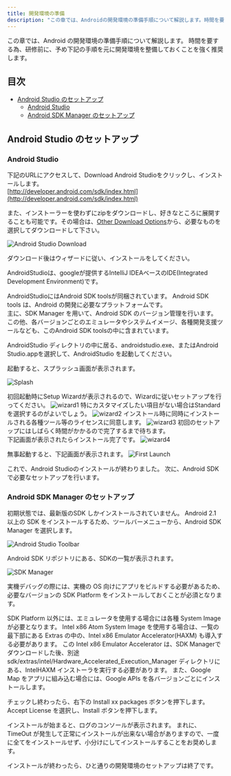 ```yaml
---
title: 開発環境の準備
description: "この章では、Androidの開発環境の準備手順について解説します。時間を要する為、研修前に、予め下記の手順を元に開発環境を整備しておくことを強く推奨します。"
---
```

この章では、Android の開発環境の準備手順について解説します。
時間を要する為、研修前に、予め下記の手順を元に開発環境を整備しておくことを強く推奨します。

## 目次

- [Android Studio のセットアップ](#setup-android-studio)
	- [Android Studio](#android-studio)
	- [Android SDK Manager のセットアップ](#setup-android-sdk-manager)

## Android Studio のセットアップ<a name="setup-android-studio"></a>

### Android Studio<a name="android-studio"></a>

下記のURLにアクセスして、Download Android Studioをクリックし、インストールします。  
[http://developer.android.com/sdk/index.html](http://developer.android.com/sdk/index.html)

また、インストーラーを使わずにzipをダウンロードし、好きなところに展開することも可能です。その場合は、[Other Download Options](http://developer.android.com/sdk/index.html#Other)から、必要なものを選択してダウンロードして下さい。


![Android Studio Download]({{site.baseurl}}/assets/01-02/android-studio-download.png)

ダウンロード後はウィザードに従い、インストールをしてください。

AndroidStudioは、googleが提供するIntelliJ IDEAベースのIDE(Integrated Development Environment)です。  

AndroidStudioにはAndroid SDK toolsが同梱されています。
Android SDK tools は、Android の開発に必要なプラットフォームです。  
主に、SDK Manager を用いて、Android SDK のバージョン管理を行います。  
この他、各バージョンごとのエミュレータやシステムイメージ、各種開発支援ツールなども、このAndroid SDK toolsの中に含まれています。

AndroidStudio ディレクトリの中に居る、androidstudio.exe、またはAndroid Studio.appを選択して、AndroidStudio を起動してください。

起動すると、スプラッシュ画面が表示されます。

![Splash]({{site.baseurl}}/assets/01-02/android-studio-splash.png)

初回起動時にSetup Wizardが表示されるので、Wizardに従いセットアップを行ってください。
![wizard1]({{site.baseurl}}/assets/01-02/android-studio-wizard1.png)
特にカスタマイズしたい項目がない場合はStandardを選択するのがよいでしょう。
![wizard2]({{site.baseurl}}/assets/01-02/android-studio-wizard2.png)
インストール時に同時にインストールされる各種ツール等のライセンスに同意します。
![wizard3]({{site.baseurl}}/assets/01-02/android-studio-wizard3.png)
初回のセットアップにはしばらく時間がかかるので完了するまで待ちます。  
下記画面が表示されたらインストール完了です。
![wizard4]({{site.baseurl}}/assets/01-02/android-studio-wizard4.png)

無事起動すると、下記画面が表示されます。
![First Launch]({{site.baseurl}}/assets/01-02/android-studio-launch.png)

これで、Android Studioのインストールが終わりました。
次に、Android SDK で必要なセットアップを行います。

### Android SDK Manager のセットアップ<a name="setup-android-sdk-manager"></a>

初期状態では、最新版のSDK しかインストールされていません。
Android 2.1 以上の SDK をインストールするため、ツールバーメニューから、Android SDK Manager を選択します。

![Android Studio Toolbar]({{site.baseurl}}/assets/01-02/android-studio-toolbar-android-sdk-manager.png)

Android SDK リポジトリにある、SDKの一覧が表示されます。

![SDK Manager]({{site.baseurl}}/assets/01-02/sdk-manager.png)

実機デバッグの際には、実機の OS 向けにアプリをビルドする必要があるため、必要なバージョンの SDK Platform をインストールしておくことが必須となります。

SDK Platform 以外には、エミュレータを使用する場合には各種 System Imageが必要となります。
Intel x86 Atom System Image を使用する場合は、一覧の最下部にある Extras の中の、Intel x86 Emulator Accelerator(HAXM) も導入する必要があります。
この Intel x86 Emulator Accelerator は、SDK Managerでダウンロードした後、別途 sdk/extras/intel/Hardware_Accelerated_Execution_Manager ディレクトリにある、IntelHAXM インストーラを実行する必要があります。
また、Google Map をアプリに組み込む場合には、Google APIs を各バージョンごとにインストールします。

チェックし終わったら、右下の Install xx packages ボタンを押下します。
Accept License を選択し、Install ボタンを押下します。

インストールが始まると、ログのコンソールが表示されます。
まれに、TimeOut が発生して正常にインストールが出来ない場合がありますので、一度に全てをインストールせず、小分けにしてインストールすることをお奨めします。

インストールが終わったら、ひと通りの開発環境のセットアップは終了です。
